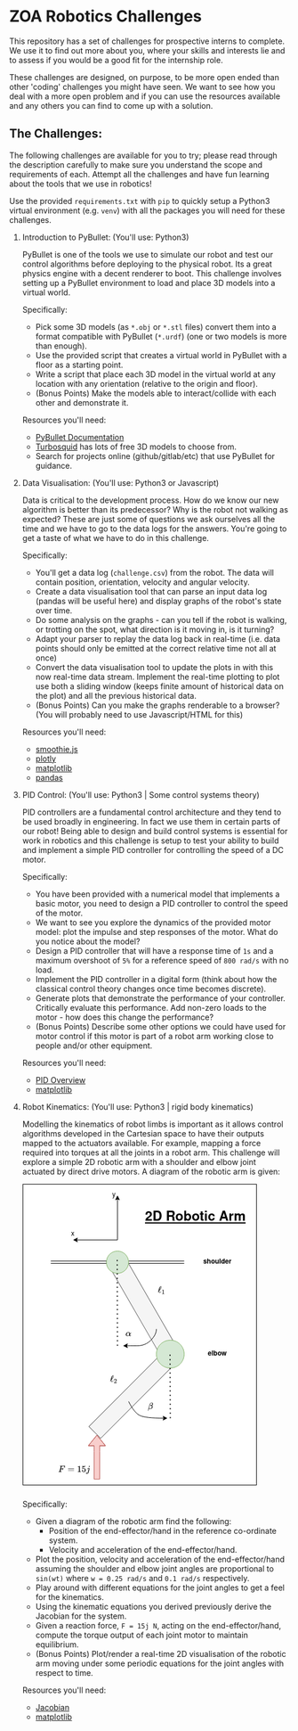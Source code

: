 # ZOA Robotics Challenges
This repository has a set of challenges for prospective interns to complete. We use it to find out more about
you, where your skills and interests lie and to assess if you would be a good fit for the internship role.

These challenges are designed, on purpose, to be more open ended than other 'coding' challenges you might
have seen. We want to see how you deal with a more open problem and if you can use the resources available
and any others you can find to come up with a solution.

## The Challenges:
The following challenges are available for you to try; please read through the description carefully
to make sure you understand the scope and requirements of each. Attempt all the challenges and have
fun learning about the tools that we use in robotics!

Use the provided `requirements.txt` with `pip` to quickly setup a Python3 virtual environment 
(e.g. `venv`) with all the packages you will need for these challenges.

1.  Introduction to PyBullet:	(You'll use: Python3)

	PyBullet is one of the tools we use to simulate our robot and test our control algorithms before
	deploying to the physical robot. Its a great physics engine with a decent renderer to boot. This
	challenge involves setting up a PyBullet environment to load and place 3D models into a virtual
	world.

	Specifically:
	*  Pick some 3D models (as `*.obj` or `*.stl` files) convert them into a format compatible with
	   PyBullet (`*.urdf`) (one or two models is more than enough).
	*  Use the provided script that creates a virtual world in PyBullet with a floor as a starting point.
	*  Write a script that place each 3D model in the virtual world at any location with any orientation
	   (relative to the origin and floor).
	*  (Bonus Points) Make the models able to interact/collide with each other and demonstrate it.

	Resources you'll need:
	* [PyBullet Documentation](https://pybullet.org/wordpress/index.php/forum-2/)
	* [Turbosquid](https://www.turbosquid.com/) has lots of free 3D models to choose from.
	* Search for projects online (github/gitlab/etc) that use PyBullet for guidance.

2.  Data Visualisation:	 (You'll use: Python3 or Javascript)

	Data is critical to the development process. How do we know our new algorithm is better than its
	predecessor? Why is the robot not walking as expected? These are just some of questions we ask
	ourselves all the time and we have to go to the data logs for the answers. You're going to get a
	taste of what we have to do in this challenge. 
	
	Specifically:
	*  You'll get a data log (`challenge.csv`) from the robot. The data 
	   will contain position, orientation, velocity and angular velocity.
	*  Create a data visualisation tool that can parse an input data log (pandas will be useful here)
	   and display graphs of the robot's state over time.
	*  Do some analysis on the graphs - can you tell if the robot is walking, or trotting on
	   the spot, what direction is it moving in, is it turning?
	*  Adapt your parser to replay the data log back in real-time (i.e. data points should only be
	   emitted at the correct relative time not all at once)
    *  Convert the data visualisation tool to update the plots in with this now real-time data stream.
	   Implement the real-time plotting to plot use both a sliding window (keeps finite amount of 
	   historical data on the plot) and all the previous historical data.
	*  (Bonus Points) Can you make the graphs renderable to a browser? (You will probably need to
	   use Javascript/HTML for this)

	Resources you'll need:
	* [smoothie.js](http://smoothiecharts.org/)
	* [plotly](https://plotly.com/nodejs/)
	* [matplotlib](https://matplotlib.org/)
	* [pandas](https://pandas.pydata.org/)

3.  PID Control: (You'll use: Python3 | Some control systems theory)

	PID controllers are a fundamental control architecture and they tend to be used broadly in engineering.
	In fact we use them in certain parts of our robot! Being able to design and build control systems is
	essential for work in robotics and this challenge is setup to test your ability to build and
	implement a simple PID controller for controlling the speed of a DC motor. 

	Specifically:
	*  You have been provided with a numerical model that implements a basic motor, you need to design a
	   PID controller to control the speed of the motor.
	*  We want to see you explore the dynamics of the provided motor model: plot the impulse and step
	   responses of the motor. What do you notice about the model?
	*  Design a PID controller that will have a response time of `1s` and a maximum overshoot of `5%`
	   for a reference speed of `800 rad/s` with no load.
	*  Implement the PID controller in a digital form (think about how the classical control theory
	   changes once time becomes discrete).
	*  Generate plots that demonstrate the performance of your controller. Critically evaluate this
	   performance. Add non-zero loads to the motor - how does this change the performance?
	*  (Bonus Points) Describe some other options we could have used for motor control if this motor
	   is part of a robot arm working close to people and/or other equipment.
	
	Resources you'll need:
	* [PID Overview](https://m.eet.com/media/1112634/f-wescot.pdf)
	* [matplotlib](https://matplotlib.org/)

4.  Robot Kinematics: (You'll use: Python3 | rigid body kinematics)

	Modelling the kinematics of robot limbs is important as it allows control algorithms developed in
	the Cartesian space to have their outputs mapped to the actuators available. For example, mapping
	a force required into torques at all the joints in a robot arm. This challenge will explore a simple
	2D robotic arm with a shoulder and elbow joint actuated by direct drive motors. A diagram of the
	robotic arm is given:

	![Robot Arm](https://github.com/lance-zoa/zoa_challenges/blob/main/robotic_arm_2d.png)

	Specifically:
	*  Given a diagram of the robotic arm find the following:
		- Position of the end-effector/hand in the reference co-ordinate system.
		- Velocity and acceleration of the end-effector/hand.
	*  Plot the position, velocity and acceleration of the end-effector/hand assuming the shoulder and elbow
	   joint angles are proportional to `sin(wt)` where `w = 0.25 rad/s` and `0.1 rad/s` respectively.
	*  Play around with different equations for the joint angles to get a feel for the kinematics.
	*  Using the kinematic equations you derived previously derive the Jacobian for the system.
	*  Given a reaction force, `F = 15j N`, acting on the end-effector/hand, compute the torque output of
	   each joint motor to maintain equilibrium.
	*  (Bonus Points) Plot/render a real-time 2D visualisation of the robotic arm moving under some periodic
	    equations for the joint angles with respect to time.

	Resources you'll need:
	* [Jacobian](https://en.wikipedia.org/wiki/Jacobian_matrix_and_determinant)
	* [matplotlib](https://matplotlib.org/)

	
